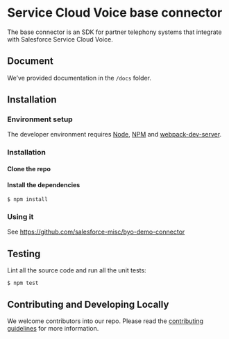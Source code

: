 # Service Cloud Voice base connector
The base connector is an SDK for partner telephony systems that integrate with Salesforce Service Cloud Voice.

## Document
We’ve provided documentation in the `/docs` folder.

## Installation

### Environment setup
The developer environment requires [Node](https://nodejs.org/en/download/), [NPM](https://docs.npmjs.com/cli/install) and [webpack-dev-server](https://webpack.github.io/docs/webpack-dev-server.html). 


### Installation
#### Clone the repo
#### Install the dependencies

```
$ npm install
```

### Using it

See  https://github.com/salesforce-misc/byo-demo-connector

## Testing
Lint all the source code and run all the unit tests:
```
$ npm test
```

## Contributing and Developing Locally
We welcome contributors into our repo. Please read the [contributing guidelines](https://github.com/salesforce/scv-connector-base/blob/master/CONTRIBUTING.md) for more information.
